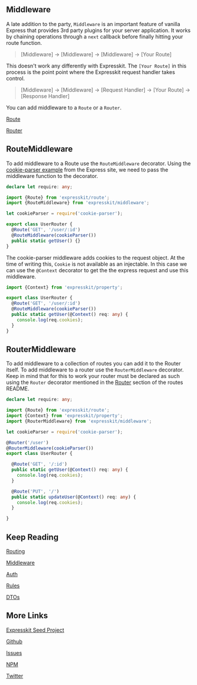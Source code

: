 Middleware
----------

A late addition to the party, `Middleware` is an important feature of vanilla Express that
provides 3rd party plugins for your server application. It works by chaining operations
through a `next` callback before finally hitting your route function.

> [Middleware] -> [Middleware] -> [Middleware] -> [Your Route]

This doesn't work any differently with Expresskit. The `[Your Route]` in this process
is the point point where the Expresskit request handler takes control.

> [Middleware] -> [Middleware] -> [Request Handler] -> [Your Route] -> [Response Handler]

You can add middleware to a `Route` or a `Router`.

[Route](#route)

[Router](#router)

<a name="route"></a>
## RouteMiddleware

To add middleware to a Route use the `RouteMiddleware` decorator.
Using the [cookie-parser example](http://expressjs.com/en/guide/using-middleware.html#middleware.third-party)
from the Express site, we need to pass the middleware function to the decorator.

```typescript
declare let require: any;

import {Route} from 'expresskit/route';
import {RouteMiddleware} from 'expresskit/middleware';

let cookieParser = require('cookie-parser');

export class UserRouter {
  @Route('GET', '/user/:id')
  @RouteMiddleware(cookieParser())
  public static getUser() {}
}
```

The cookie-parser middleware adds cookies to the request object. At the time of
writing this, `Cookie` is not available as an injectable. In this case we can
use the `@Context` decorator to get the the express request and use this middleware.

```typescript
import {Context} from 'expresskit/property';

export class UserRouter {
  @Route('GET', '/user/:id')
  @RouteMiddleware(cookieParser())
  public static getUser(@Context() req: any) {
    console.log(req.cookies);
  }
}
```

<a name="router"></a>
## RouterMiddleware

To add middleware to a collection of routes you can add it to the Router itself.
To add middleware to a router use the `RouterMiddleware` decorator. Keep in mind that
for this to work your router must be declared as such using the `Router` decorator
mentioned in the [Router](/route/README.md#router) section of the routes README.

```typescript
declare let require: any;

import {Route} from 'expresskit/route';
import {Context} from 'expresskit/property';
import {RouterMiddleware} from 'expresskit/middleware';

let cookieParser = require('cookie-parser');

@Router('/user')
@RouterMiddleware(cookieParser())
export class UserRouter {

  @Route('GET', '/:id')
  public static getUser(@Context() req: any) {
    console.log(req.cookies);
  }

  @Route('PUT', '/')
  public static updateUser(@Context() req: any) {
    console.log(req.cookies);
  }

}
```

## Keep Reading

[Routing](/route/README.md)

[Middleware](/middleware/README.md)

[Auth](/auth/README.md)

[Rules](/rule/README.md)

[DTOs](/dto/README.md)

## More Links

[Expresskit Seed Project](https://github.com/iamchairs/expresskit-seed)

[Github](https://github.com/iamchairs/expresskit)

[Issues](https://github.com/iamchairs/expresskit/issues)

[NPM](https://www.npmjs.com/package/expresskit)

[Twitter](https://twitter.com/micahwllmsn)